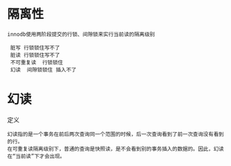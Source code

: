 
# 隔离性

    innodb使用两阶段提交的行锁、间隙锁来实行当前读的隔离级别        
 
     脏写 行锁锁住写不了
     脏读 行锁锁住写不了
     不可重复读  行锁锁住
     幻读  间隙锁锁住 插入不了
 
   

# 幻读
定义

    幻读指的是一个事务在前后两次查询同一个范围的时候，后一次查询看到了前一次查询没有看到的行。 
    在可重复读隔离级别下，普通的查询是快照读，是不会看到别的事务插入的数据的。因此，幻读在“当前读”下才会出现。  




 
 
 
 
 
    
